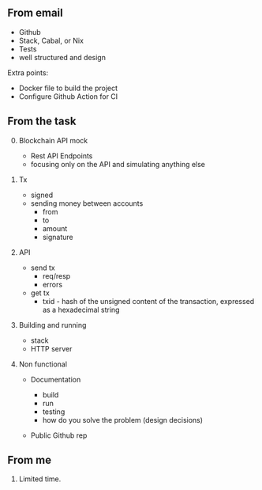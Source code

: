 ## From email

+ Github
+ Stack, Cabal, or Nix
+ Tests
+ well structured and design

Extra points:
+ Docker file to build the project
+ Configure Github Action for CI

## From the task

0. Blockchain API mock 
   + Rest API Endpoints
   + focusing only on the API and simulating anything else

1. Tx
   + signed
   + sending money between accounts
     - from
     - to
     - amount
     - signature

2. API
   + send tx
     - req/resp
     - errors
   + get tx
     - txid - hash of the unsigned content of the transaction, expressed as a hexadecimal string

3. Building and running

   + stack
   + HTTP server

4. Non functional

   + Documentation
     - build
     - run
     - testing
     - how do you solve the problem (design decisions)

   + Public Github rep

## From me

1. Limited time.
